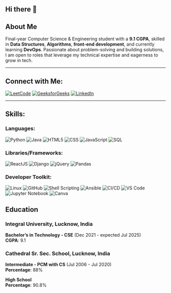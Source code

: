 ## Hi there 👋

## About Me
Final-year Computer Science & Engineering student with a **9.1 CGPA**, skilled in **Data Structures**, **Algorithms**, **front-end development**, and currently learning **DevOps**. Passionate about problem-solving and building solutions, I am open to roles that leverage my technical expertise and eagerness to grow in tech.

---

## Connect with Me:

[![LeetCode](https://img.shields.io/badge/LeetCode-FFA116?style=for-the-badge&logo=leetcode&logoColor=white)](www.leetcode.com/u/inshaxkhan)
[![GeeksforGeeks](https://img.shields.io/badge/GeeksforGeeks-0F9D58?style=for-the-badge&logo=geeksforgeeks&logoColor=white)](www.geeksforgeeks.org/user/inshaxkhan)
[![LinkedIn](https://img.shields.io/badge/LinkedIn-0A66C2?style=for-the-badge&logo=linkedin&logoColor=white)](www.linkedin.com/in/inshaxkhan)


---


## Skills:

### Languages:
<p align="left">
  <img src="https://img.shields.io/badge/Python-3776AB?style=for-the-badge&logo=python&logoColor=white" alt="Python" />
  <img src="https://img.shields.io/badge/Java-007396?style=for-the-badge&logo=java&logoColor=white" alt="Java" />
  <img src="https://img.shields.io/badge/HTML5-E34F26?style=for-the-badge&logo=html5&logoColor=white" alt="HTML5" />
  <img src="https://img.shields.io/badge/CSS3-1572B6?style=for-the-badge&logo=css3&logoColor=white" alt="CSS" />
  <img src="https://img.shields.io/badge/JavaScript-F7DF1E?style=for-the-badge&logo=javascript&logoColor=black" alt="JavaScript" />
  <img src="https://img.shields.io/badge/SQL-003B57?style=for-the-badge&logo=postgresql&logoColor=white" alt="SQL" />
</p>

### Libraries/Frameworks:
<p align="left">
  <img src="https://img.shields.io/badge/React-61DAFB?style=for-the-badge&logo=react&logoColor=black" alt="ReactJS" />
  <img src="https://img.shields.io/badge/Django-092E20?style=for-the-badge&logo=django&logoColor=white" alt="Django" />
  <img src="https://img.shields.io/badge/jQuery-0769AD?style=for-the-badge&logo=jquery&logoColor=white" alt="jQuery" />
  <img src="https://img.shields.io/badge/Pandas-150458?style=for-the-badge&logo=pandas&logoColor=white" alt="Pandas" />
</p>

### Developer Toolkit:
<p align="left">
  <img src="https://img.shields.io/badge/Linux-FCC624?style=for-the-badge&logo=linux&logoColor=black" alt="Linux" />
  <img src="https://img.shields.io/badge/GitHub-181717?style=for-the-badge&logo=github&logoColor=white" alt="GitHub" />
  <img src="https://img.shields.io/badge/Shell_Scripting-4EAA25?style=for-the-badge&logo=gnu-bash&logoColor=white" alt="Shell Scripting" />
  <img src="https://img.shields.io/badge/Ansible-EE0000?style=for-the-badge&logo=ansible&logoColor=white" alt="Ansible" />
  <img src="https://img.shields.io/badge/CI%2FCD-239120?style=for-the-badge&logo=continuous-integration&logoColor=white" alt="CI/CD" />
  <img src="https://img.shields.io/badge/VS_Code-0078D4?style=for-the-badge&logo=visual-studio-code&logoColor=white" alt="VS Code" />
  <img src="https://img.shields.io/badge/Jupyter-FA0F00?style=for-the-badge&logo=jupyter&logoColor=white" alt="Jupyter Notebook" />
  <img src="https://img.shields.io/badge/Canva-00C4CC?style=for-the-badge&logo=canva&logoColor=white" alt="Canva" />
</p>


## Education

### Integral University, Lucknow, India  
**Bachelor’s in Technology - CSE** (Dec 2021 - expected Jul 2025)  
**CGPA**: 9.1

### Cathedral Sr. Sec. School, Lucknow, India  
**Intermediate - PCM with CS** (Jul 2006 - Jul 2020)  
**Percentage**: 88%

**High School**  
**Percentage**: 90.8%

